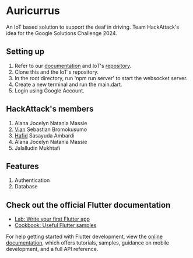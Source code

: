 # Auricurrus

An IoT based solution to support the deaf in driving. Team HackAttack's idea for the Google Solutions Challenge 2024.

## Setting up
1. Refer to our [documentation](https://drive.google.com/file/d/1PEPP7mbsJmQlrzpUDeV7vZl7ub4WUu5Y/view?usp=sharing) and IoT's [repository](https://github.com/viansebastian/Auricurrus-Watch).
2. Clone this and the IoT's repository.
3. In the root directory, run 'npm run server' to start the websocket server.
4. Create a new terminal and run the main.dart.
5. Login using Google Account.

## HackAttack's members
1. Alana Jocelyn Natania Massie
2. [Vian](https://github.com/viansebastian) Sebastian Bromokusumo 
3. [Hafid](https://github.com/HafidAmbardi) Sasayuda Ambardi
4. Alana Jocelyn Natania Massie
5. Jalalludin Mukhtafi

## Features
1. Authentication
2. Database

## Check out the official Flutter documentation
- [Lab: Write your first Flutter app](https://docs.flutter.dev/get-started/codelab)
- [Cookbook: Useful Flutter samples](https://docs.flutter.dev/cookbook)

For help getting started with Flutter development, view the
[online documentation](https://docs.flutter.dev/), which offers tutorials,
samples, guidance on mobile development, and a full API reference.
